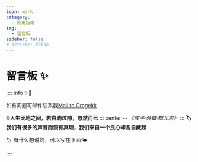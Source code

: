 ```yaml
---
icon: mark
category:
  - 使用指南
tag:
  - 留言板
sidebar: false
# article: false
---
```


# 留言板 ✨
:::: info ✨📒

<p>如有问题可邮件联系我<a href="mailto:oragekk@163.com">Mail to Oragekk</a></p>

**💡人生天地之间，若白驹过隙，忽然而已**
::: center
_-- 《庄子·外篇·知北游》_
:::
**🏷 我们有很多的声音而没有真理，我们来自一个良心却各自藏起**

🏷 有什么想说的，可以写在下面🌤

::::

